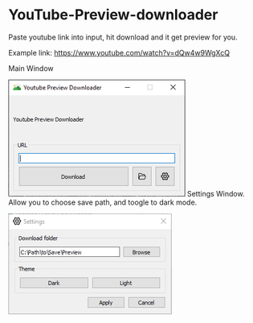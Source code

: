 # YouTube-Preview-downloader

Paste youtube link into input, hit download and it get preview for you.

Example link: https://www.youtube.com/watch?v=dQw4w9WgXcQ

Main Window

![alt text](https://github.com/sQimy/YouTube-Preview-downloader/blob/main/screenshots/mainWindow.png?raw=true)
Settings Window. Allow you to choose save path, and toogle to dark mode.

![alt text](https://github.com/sQimy/YouTube-Preview-downloader/blob/main/screenshots/settingsWindows.png?raw=true)
